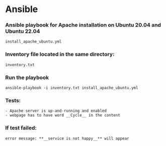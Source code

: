 # Ansible

### Ansible playbook for Apache installation on Ubuntu 20.04 and Ubuntu 22.04  
```
install_apache_ubuntu.yml
```
### Inventory file located in the same directory:

```
inventory.txt
```

### Run the playbook 

```
ansible-playbook -i inventory.txt install_apache_ubuntu.yml 
```
### Tests:
    - Apache server is up-and-running and enabled
    - webpage has to have word __Cycle__ in the content
### If test failed:
    error message: **__service is not happy__** will appear






